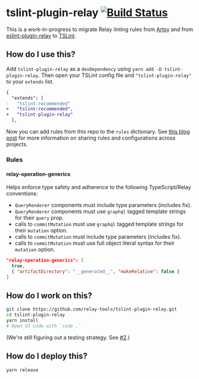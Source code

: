 # tslint-plugin-relay [![Build Status](https://travis-ci.org/relay-tools/tslint-plugin-relay.svg?branch=master)](https://travis-ci.org/relay-tools/tslint-plugin-relay)

This is a work-in-progress to migrate Relay linting rules from [Artsy](https://github.com/artsy/reaction/blob/7e0b8bc25b18e7e2335d1f0165cce88336da5d1c/tslint/relayOperationGenericsRule.js) and from [eslint-plugin-relay](https://github.com/relayjs/eslint-plugin-relay) to [TSLint](https://palantir.github.io/tslint/).

## How do I use this?

Add `tslint-plugin-relay` as a `devDependency` using `yarn add -D tslint-plugin-relay`. Then open your TSLint config file and `"tslint-plugin-relay"` to your `extends` list.

```diff
{
  "extends": [
-   "tslint:recommended"
+   "tslint:recommended",
+   "tslint-plugin-relay"
  ],
```

Now you can add rules from this repo to the `rules` dictionary. See [this blog post](https://palantir.github.io/tslint/2016/03/31/sharable-configurations-rules.html) for more information on sharing rules and configurations across projects.

### Rules

#### relay-operation-generics

Helps enforce type safety and adherence to the following TypeScript/Relay conventions:

- `QueryRenderer` components must include type parameters (includes fix).
- `QueryRenderer` components must use `graphql` tagged template strings for their `query` prop.
- calls to `commitMutation` must use  `graphql` tagged template strings for their `mutation` option.
- calls to `commitMutation` must include type parameters (includes fix).
- calls to `commitMutation` must use full object literal syntax for their `mutation` option.

```json
"relay-operation-generics": [
  true,
  { "artifactDirectory": "__generated__", "makeRelative": false }
]
```

## How do I work on this?

```sh
git clone https://github.com/relay-tools/tslint-plugin-relay.git
cd tslint-plugin-relay
yarn install
# Open VS Code with `code .`
```

(We're still figuring out a testing strategy. See [#2](https://github.com/relay-tools/tslint-plugin-relay/issues/2).)

## How do I deploy this?

```sh
yarn release
```
